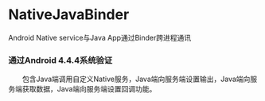 # NativeJavaBinder
Android Native service与Java App通过Binder跨进程通讯
### 通过Android 4.4.4系统验证<br/>
&emsp;&emsp;包含Java端调用自定义Native服务，Java端向服务端设置输出，Java端向服务端获取数据，Java端向服务端设置回调功能。
